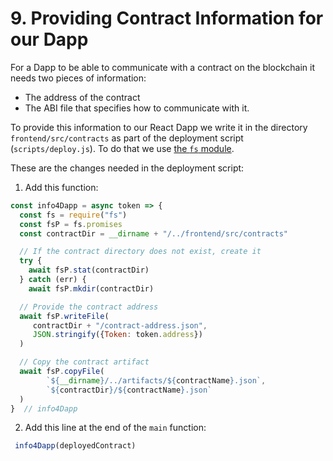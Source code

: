 # 9. Providing Contract Information for our Dapp

For a Dapp to be able to communicate with a contract on the blockchain it needs two pieces of information:

- The address of the contract
- The ABI file that specifies how to communicate with it.

To provide this information to our React Dapp we write it in the directory `frontend/src/contracts` as part of the deployment script
(`scripts/deploy.js`). To do that we use [the `fs` module](https://nodejs.org/dist/latest-v12.x/docs/api/fs.html).

These are the changes needed in the deployment script:

1. Add this function:
```js
const info4Dapp = async token => {
  const fs = require("fs")
  const fsP = fs.promises
  const contractDir = __dirname + "/../frontend/src/contracts"

  // If the contract directory does not exist, create it
  try {
    await fsP.stat(contractDir)
  } catch (err) {
    await fsP.mkdir(contractDir)                                                                                       }

  // Provide the contract address
  await fsP.writeFile(
     contractDir + "/contract-address.json",
     JSON.stringify({Token: token.address})
  )

  // Copy the contract artifact
  await fsP.copyFile(
        `${__dirname}/../artifacts/${contractName}.json`,
        `${contractDir}/${contractName}.json`
  )
}  // info4Dapp
```

2. Add this line at the end of the `main` function:
```js
 info4Dapp(deployedContract)   
```
